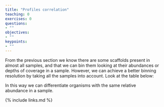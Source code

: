 ```yaml
---
title: "Profiles correlation"
teaching: 0
exercises: 0
questions:
- ""
objectives:
- ""
keypoints:
- ""
---
```


From the previous section we know there are some scaffolds present in almost all samples, and that we can bin them looking at their abundances or depths of coverage in a sample. However, we can achieve a better binning resolution by taking all the samples into account. Look at the table below:





In this way we can differentiate organisms with the same relative abundance in a sample.

{% include links.md %}

